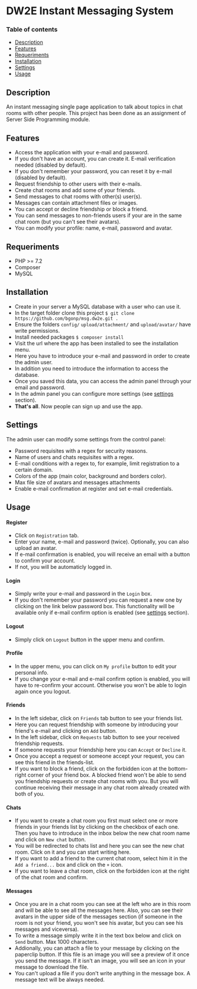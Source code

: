 # DW2E Instant Messaging System

### Table of contents
- [Description](#Description)
- [Features](#Features)
- [Requeriments](#Requeriments)
- [Installation](#Installation)
- [Settings](#Settings)
- [Usage](#Usage)


## Description

An instant messaging single page application to talk about topics in chat rooms with other people. This project has been done as an assignment of Server Side Programming module.

## Features

- Access the application with your e-mail and password.
- If you don't have an account, you can create it. E-mail verification needed (disabled by default).
- If you don't remember your password, you can reset it by e-mail (disabled by default).
- Request friendship to other users with their e-mails.
- Create chat rooms and add some of your friends.
- Send messages to chat rooms with other(s) user(s).
- Messages can contain attachment files or images.
- You can accept or decline friendship or block a friend.
- You can send messages to non-friends users if your are in the same chat room (but you can't see their avatars).
- You can modify your profile: name, e-mail, password and avatar.

## Requeriments

- PHP >= 7.2
- Composer
- MySQL

## Installation

- Create in your server a MySQL database with a user who can use it.
- In the target folder clone this project `$ git clone https://github.com/bgonp/msg.dw2e.git .`
- Ensure the folders `config/` `upload/attachment/` and `upload/avatar/` have write permissions.
- Install needed packages `$ composer install`
- Visit the url where the app has been installed to see the installation menu.
- Here you have to introduce your e-mail and password in order to create the admin user.
- In addition you need to introduce the information to access the database.
- Once you saved this data, you can access the admin panel through your email and password.
- In the admin panel you can configure more settings (see [settings](#Settings) section).
- **That's all**. Now people can sign up and use the app.

## Settings

The admin user can modify some settings from the control panel:

- Password requisites with a regex for security reasons.
- Name of users and chats requisites with a regex.
- E-mail conditions with a regex to, for example, limit registration to a certain domain.
- Colors of the app (main color, background and borders color).
- Max file size of avatars and messages attachments
- Enable e-mail confirmation at register and set e-mail credentials.

## Usage

#### Register
- Click on `Registration` tab.
- Enter your name, e-mail and password (twice). Optionally, you can also upload an avatar.
- If e-mail confirmation is enabled, you will receive an email with a button to confirm your account.
- If not, you will be automaticly logged in.

#### Login
- Simply write your e-mail and password in the `Login` box.
- If you don't remember your password you can request a new one by clicking on the link below password box. This functionality will be available only if e-mail confirm option is enabled (see [settings](#Settings) section).

#### Logout
- Simply click on `Logout` button in the upper menu and confirm.

#### Profile
- In the upper menu, you can click on `My profile` button to edit your personal info.
- If you change your e-mail and e-mail confirm option is enabled, you will have to re-confirm your account. Otherwise you won't be able to login again once you logout.

#### Friends
- In the left sidebar, click  on `Friends` tab button to see your friends list.
- Here you can request friendship with someone by introducing your friend's e-mail and clicking on `Add` button.
- In the left sidebar, click on `Requests` tab button to see your received friendship requests.
- If someone requests your friendship here you can `Accept` or `Decline` it.
- Once you accept a request or someone accept your request, you can see this friend in the friends-list.
- If you want to block a friend, click on the forbidden icon at the bottom-right corner of your friend box. A blocked friend won't be able to send you friendship requests or create chat rooms with you. But you will continue receiving their message in any chat room already created with both of you.

#### Chats
- If you want to create a chat room you first must select one or more friends in your friends list by clicking on the checkbox of each one. Then you have to introduce in the inbox below the new chat room name and click on `New chat` button.
- You will be redirected to chats list and here you can see the new chat room. Click on it and you can start writing here.
- If you want to add a friend to the current chat room, select him it in the `Add a friend...` box and click on the `+` icon.
- If you want to leave a chat room, click on the forbidden icon at the right of the chat room and confirm.

#### Messages
- Once you are in a chat room you can see at the left who are in this room and will be able to see all the messages here. Also, you can see their avatars in the upper side of the messages section (if someone in the room is not your friend, you won't see his avatar, but you can see his messages and viceversa).
- To write a message simply write it in the text box below and click on `Send` button. Max 1000 characters.
- Addionally, you can attach a file to your message by clicking on the paperclip button. If this file is an image you will see a preview of it once you send the message. If it isn't an image, you will see an icon in your message to download the file.
- You can't upload a file if you don't write anything in the message box. A message text will be always needed.
